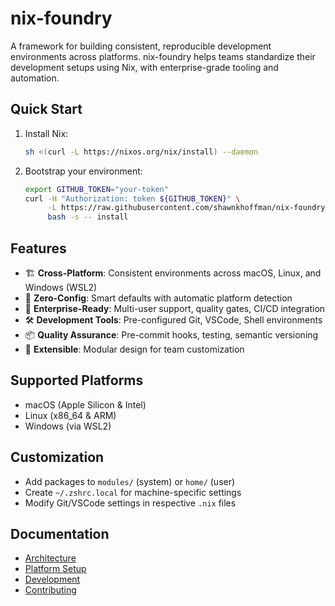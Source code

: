 # nix-foundry

A framework for building consistent, reproducible development environments across platforms. nix-foundry helps teams standardize their development setups using Nix, with enterprise-grade tooling and automation.

## Quick Start

1. Install Nix:

   ```bash
   sh <(curl -L https://nixos.org/nix/install) --daemon
   ```

2. Bootstrap your environment:

   ```bash
   export GITHUB_TOKEN="your-token"
   curl -H "Authorization: token ${GITHUB_TOKEN}" \
        -L https://raw.githubusercontent.com/shawnkhoffman/nix-foundry/main/install.sh | \
        bash -s -- install
   ```

## Features

- 🏗️ **Cross-Platform**: Consistent environments across macOS, Linux, and Windows (WSL2)
- 🚀 **Zero-Config**: Smart defaults with automatic platform detection
- 🔄 **Enterprise-Ready**: Multi-user support, quality gates, CI/CD integration
- 🛠️ **Development Tools**: Pre-configured Git, VSCode, Shell environments
- 📦 **Quality Assurance**: Pre-commit hooks, testing, semantic versioning
- 🔧 **Extensible**: Modular design for team customization

## Supported Platforms

- macOS (Apple Silicon & Intel)
- Linux (x86_64 & ARM)
- Windows (via WSL2)

## Customization

- Add packages to `modules/` (system) or `home/` (user)
- Create `~/.zshrc.local` for machine-specific settings
- Modify Git/VSCode settings in respective `.nix` files

## Documentation

- [Architecture](docs/ARCHITECTURE.md)
- [Platform Setup](docs/PLATFORMS.md)
- [Development](docs/DEVELOPMENT.md)
- [Contributing](CONTRIBUTING.md)
